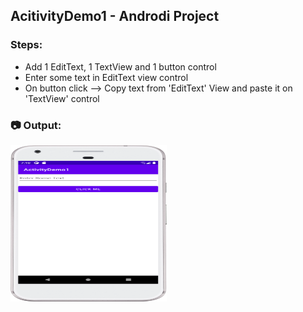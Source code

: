 ## AcitivityDemo1 - Androdi Project

### Steps:
 - Add 1 EditText, 1 TextView and 1 button control
 - Enter some text in EditText view control
 - On button click --> Copy text from 'EditText' View and paste it on 'TextView' control

### :camera: Output:
<img alt="002_Activity-Demo" src="ActivityDemo1_App_Screenshot.png" width="250" height="250" />
